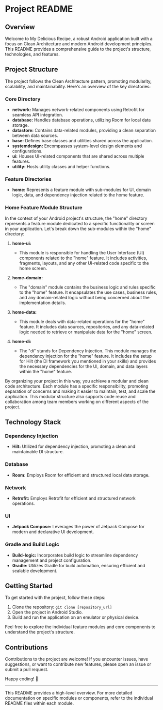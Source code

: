 # Project README

## Overview

Welcome to My Delicious Recipe, a robust Android application built with a focus on Clean Architecture and modern Android development principles. This README provides a comprehensive guide to the project's structure, technologies, and features.

## Project Structure

The project follows the Clean Architecture pattern, promoting modularity, scalability, and maintainability. Here's an overview of the key directories:

### Core Directory
- **network:** Manages network-related components using Retrofit for seamless API integration.
- **database:** Handles database operations, utilizing Room for local data storage.
- **datastore:** Contains data-related modules, providing a clean separation between data sources.
- **base:** Defines base classes and utilities shared across the application.
- **systemdesign:** Encompasses system-level design elements and configurations.
- **ui:** Houses UI-related components that are shared across multiple features.
- **utility:** Hosts utility classes and helper functions.

### Feature Directories
- **home:** Represents a feature module with sub-modules for UI, domain logic, data, and dependency injection related to the home feature.

### Home Feature Module Structure

In the context of your Android project's structure, the "home" directory represents a feature module dedicated to a specific functionality or screen in your application. Let's break down the sub-modules within the "home" directory:

1. **home-ui:**
    - This module is responsible for handling the User Interface (UI) components related to the "home" feature. It includes activities, fragments, layouts, and any other UI-related code specific to the home screen.

2. **home-domain:**
    - The "domain" module contains the business logic and rules specific to the "home" feature. It encapsulates the use cases, business rules, and any domain-related logic without being concerned about the implementation details.

3. **home-data:**
    - This module deals with data-related operations for the "home" feature. It includes data sources, repositories, and any data-related logic needed to retrieve or manipulate data for the "home" screen.

4. **home-di:**
    - The "di" stands for Dependency Injection. This module manages the dependency injection for the "home" feature. It includes the setup for Hilt (the DI framework you mentioned in your skills) and provides the necessary dependencies for the UI, domain, and data layers within the "home" feature.

By organizing your project in this way, you achieve a modular and clean code architecture. Each module has a specific responsibility, promoting separation of concerns and making it easier to maintain, test, and scale the application. This modular structure also supports code reuse and collaboration among team members working on different aspects of the project.


## Technology Stack

### Dependency Injection
- **Hilt:** Utilized for dependency injection, promoting a clean and maintainable DI structure.

### Database
- **Room:** Employs Room for efficient and structured local data storage.

### Network
- **Retrofit:** Employs Retrofit for efficient and structured network operations.

### UI
- **Jetpack Compose:** Leverages the power of Jetpack Compose for modern and declarative UI development.

### Gradle and Build Logic
- **Build-logic:** Incorporates build logic to streamline dependency management and project configuration.
- **Gradle:** Utilizes Gradle for build automation, ensuring efficient and scalable development.

## Getting Started

To get started with the project, follow these steps:

1. Clone the repository: `git clone [repository_url]`
2. Open the project in Android Studio.
3. Build and run the application on an emulator or physical device.

Feel free to explore the individual feature modules and core components to understand the project's structure.

## Contributions

Contributions to the project are welcome! If you encounter issues, have suggestions, or want to contribute new features, please open an issue or submit a pull request.

Happy coding! 🚀

---

This README provides a high-level overview. For more detailed documentation on specific modules or components, refer to the individual README files within each module.
